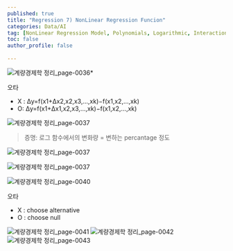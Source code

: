 ```yaml
---
published: true
title: "Regression 7) NonLinear Regression Funcion" 
categories: Data/AI
tag: [NonLinear Regression Model, Polynomials, Logarithmic, Interaction Term] 
toc: false
author_profile: false 
  
---
```


![계량경제학 정리_page-0036](https://github.com/Vida0822/Algorithm_Study/assets/132312673/dc1c8c02-9e00-4589-b953-f4a0e077e7da)*

오타 

* X :  Δy=f(x1+Δx2,x2,x3,...,xk)−f(x1,x2,...,xk)
* O: Δy=f(x1+Δx1,x2,x3,...,xk)−f(x1,x2,...,xk)



![계량경제학 정리_page-0037](https://github.com/Vida0822/Algorithm_Study/assets/132312673/42ea8394-8a53-4d60-98b0-e4ce90f20965)

> 증명: 로그 함수에서의 변화량 = 변하는 percantage 정도 



![계량경제학 정리_page-0037](https://vida0822.github.io/images/2024-06-06-Data_Regression7/log-percentage(1).png)

![계량경제학 정리_page-0037](https://vida0822.github.io/images/2024-06-06-Data_Regression7/log-percentage(2).png)


![계량경제학 정리_page-0040](https://github.com/Vida0822/Algorithm_Study/assets/132312673/718e7fc0-ccbc-4d01-ad29-038721cf72b1)

오타

*  X : choose alternative
* O : choose null  

![계량경제학 정리_page-0041](https://github.com/Vida0822/Algorithm_Study/assets/132312673/55833cc0-c956-41e8-b089-e459677b9543)
![계량경제학 정리_page-0042](https://github.com/Vida0822/Algorithm_Study/assets/132312673/b237f512-db30-4570-ae5c-f0a637595121)
![계량경제학 정리_page-0043](https://github.com/Vida0822/Algorithm_Study/assets/132312673/873c77d6-e3d5-4688-bcc5-9fb12a3fc0c1)
